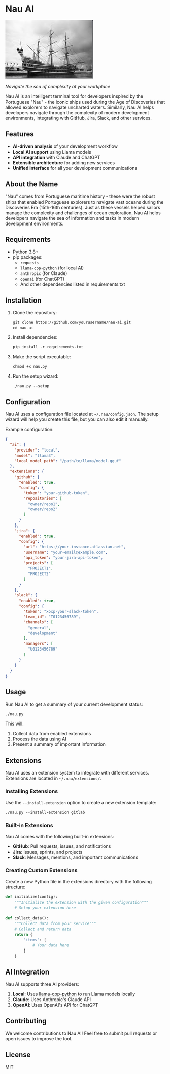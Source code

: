 # Nau AI

![Nau AI Logo](logo.jpeg)

*Navigate the sea of complexity at your workplace*

Nau AI is an intelligent terminal tool for developers inspired by the Portuguese "Nau" - the iconic ships used during the Age of Discoveries that allowed explorers to navigate uncharted waters. Similarly, Nau AI helps developers navigate through the complexity of modern development environments, integrating with GitHub, Jira, Slack, and other services.

## Features

- **AI-driven analysis** of your development workflow
- **Local AI support** using Llama models
- **API integration** with Claude and ChatGPT
- **Extensible architecture** for adding new services
- **Unified interface** for all your development communications

## About the Name

"Nau" comes from Portuguese maritime history - these were the robust ships that enabled Portuguese explorers to navigate vast oceans during the Discoveries Era (15th-16th centuries). Just as these vessels helped sailors manage the complexity and challenges of ocean exploration, Nau AI helps developers navigate the sea of information and tasks in modern development environments.

## Requirements

- Python 3.8+
- pip packages:
  - `requests`
  - `llama-cpp-python` (for local AI)
  - `anthropic` (for Claude)
  - `openai` (for ChatGPT)
  - And other dependencies listed in requirements.txt

## Installation

1. Clone the repository:
   ```
   git clone https://github.com/yourusername/nau-ai.git
   cd nau-ai
   ```

2. Install dependencies:
   ```
   pip install -r requirements.txt
   ```

3. Make the script executable:
   ```
   chmod +x nau.py
   ```

4. Run the setup wizard:
   ```
   ./nau.py --setup
   ```

## Configuration

Nau AI uses a configuration file located at `~/.nau/config.json`. The setup wizard will help you create this file, but you can also edit it manually.

Example configuration:

```json
{
  "ai": {
    "provider": "local",
    "model": "llama3",
    "local_model_path": "/path/to/llama/model.gguf"
  },
  "extensions": {
    "github": {
      "enabled": true,
      "config": {
        "token": "your-github-token",
        "repositories": [
          "owner/repo1",
          "owner/repo2"
        ]
      }
    },
    "jira": {
      "enabled": true,
      "config": {
        "url": "https://your-instance.atlassian.net",
        "username": "your-email@example.com",
        "api_token": "your-jira-api-token",
        "projects": [
          "PROJECT1",
          "PROJECT2"
        ]
      }
    },
    "slack": {
      "enabled": true,
      "config": {
        "token": "xoxp-your-slack-token",
        "team_id": "T0123456789",
        "channels": [
          "general",
          "development"
        ],
        "managers": [
          "U0123456789"
        ]
      }
    }
  }
}
```

## Usage

Run Nau AI to get a summary of your current development status:

```
./nau.py
```

This will:
1. Collect data from enabled extensions
2. Process the data using AI
3. Present a summary of important information

## Extensions

Nau AI uses an extension system to integrate with different services. Extensions are located in `~/.nau/extensions/`.

### Installing Extensions

Use the `--install-extension` option to create a new extension template:

```
./nau.py --install-extension gitlab
```

### Built-in Extensions

Nau AI comes with the following built-in extensions:

- **GitHub**: Pull requests, issues, and notifications
- **Jira**: Issues, sprints, and projects
- **Slack**: Messages, mentions, and important communications

### Creating Custom Extensions

Create a new Python file in the extensions directory with the following structure:

```python
def initialize(config):
    """Initialize the extension with the given configuration"""
    # Setup your extension here
    
def collect_data():
    """Collect data from your service"""
    # Collect and return data
    return {
        "items": [
            # Your data here
        ]
    }
```

## AI Integration

Nau AI supports three AI providers:

1. **Local**: Uses [llama-cpp-python](https://github.com/abetlen/llama-cpp-python) to run Llama models locally
2. **Claude**: Uses Anthropic's Claude API
3. **OpenAI**: Uses OpenAI's API for ChatGPT

## Contributing

We welcome contributions to Nau AI! Feel free to submit pull requests or open issues to improve the tool.

## License

MIT